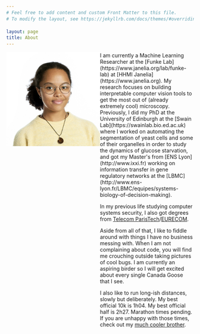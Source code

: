 ```yaml
---
# Feel free to add content and custom Front Matter to this file.
# To modify the layout, see https://jekyllrb.com/docs/themes/#overriding-theme-defaults

layout: page
title: About
---
```

<div style="display: flex;">

<div style="flex: 50%;">
<img src="assets/images/my_face.jpg" alt="My face">
</div>

<div style="flex: 50%;">
I am currently a Machine Learning Researcher at the [Funke Lab](https://www.janelia.org/lab/funke-lab) at [HHMI Janelia](https://www.janelia.org).
My research focuses on building interpretable computer vision tools to get the most out of (already extremely cool) microscopy.
Previously, I did my PhD at the University of Edinburgh at the [Swain Lab](https://swainlab.bio.ed.ac.uk) where I worked on automating the segmentation of yeast cells and some of their organelles in order to study the dynamics of glucose starvation, and got my Master's from [ENS Lyon](http://www.ixxi.fr) working on information transfer in gene regulatory networks at the [LBMC](http://www.ens-lyon.fr/LBMC/equipes/systems-biology-of-decision-making).

In my previous life studying computer systems security, I also got degrees from [Telecom ParisTech](https://www.telecom-paris.fr/en/home)/[EURECOM](https://www.eurecom.fr/en/home).


Aside from all of that, I like to fiddle around with things I have no business messing with.
When I am not complaining about code, you will find me crouching outside taking pictures of cool bugs.
I am currently an aspiring birder so I will get excited about every single Canada Goose that I see.

I also like to run long-ish distances, slowly but deliberately.
My best official 10k is 1h04.
My best official half is 2h27.
Marathon times pending.
If you are unhappy with those times, check out my [much cooler brother](https://triathlon.org/athletes/profile/163812/eloi_adjavon).
</div>

</div>